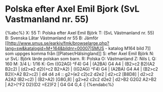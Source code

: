 # Polska efter Axel Emil Bjork (SvL Vastmanland nr. 55)

{%abc%}
X: 55
T: Polska efter Axel Emil Björk
T: (SvL Västmanland nr. 55)
B: Svenska Låtar Västmanland nr 55
B: Jämför [[http://www.smus.se/earkiv/fmk/browselarge.php?lang=sw&katalogid=M+164&bildnr=00007|SMUS - katalog M164 bild 7]] som uppges komma från [[Platser/Hälsingland]]
S: efter Axel Emil Björk
N: ur SvL: Björk lärde polskan som barn.
R: Polska
O: Västmanland
Z: Nils L
Q: 160
M: 3/4
L: 1/16
K: Gm
((G2AG) ^F4) G4 | (A2BA) G4 A4 | (B2>c2 B2)(A2 B2c2) | (d2>e2 d2)(>c2 B2>A2) |
((G2AG) ^F4) G4 | (A2BA) G4 A4 | (B2>c2 B2)(>A2 B2>c2) | d4 d4 z4 ::
g2>(e2 c2)c2 d2e2 | d2>c2 [B8D8] | d2>c2 A2A2 (B2>c2) | (B2>A2) [G8G,8] |
g2>e2 c2c2 d2e2 | d2>B2 G2G2 A2>B2 | A2>(^F2 D2)(D2 =E2)F2 | G4 G4 G,4 :|
{%endabc%}

